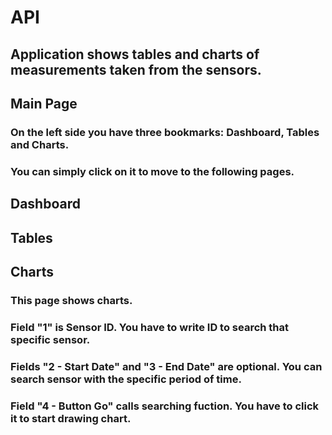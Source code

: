 # API
## Application shows tables and charts of measurements taken from the sensors.
## Main Page

### On the left side you have three bookmarks: Dashboard, Tables and Charts.
### You can simply click on it to move to the following pages.


## Dashboard

## Tables



## Charts


### This page shows charts.
### Field "1" is Sensor ID. You have to write ID to search that specific sensor.
### Fields "2 - Start Date" and "3 - End Date" are optional. You can search sensor with the specific period of time. 
### Field "4 - Button Go" calls searching fuction. You have to click it to start drawing chart.
